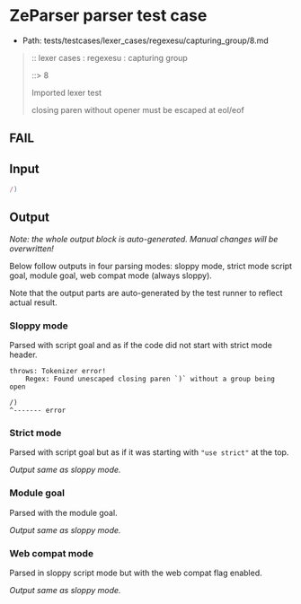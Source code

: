 # ZeParser parser test case

- Path: tests/testcases/lexer_cases/regexesu/capturing_group/8.md

> :: lexer cases : regexesu : capturing group
>
> ::> 8
>
> Imported lexer test
>
> closing paren without opener must be escaped at eol/eof

## FAIL

## Input

`````js
/)
`````

## Output

_Note: the whole output block is auto-generated. Manual changes will be overwritten!_

Below follow outputs in four parsing modes: sloppy mode, strict mode script goal, module goal, web compat mode (always sloppy).

Note that the output parts are auto-generated by the test runner to reflect actual result.

### Sloppy mode

Parsed with script goal and as if the code did not start with strict mode header.

`````
throws: Tokenizer error!
    Regex: Found unescaped closing paren `)` without a group being open

/)
^------- error
`````

### Strict mode

Parsed with script goal but as if it was starting with `"use strict"` at the top.

_Output same as sloppy mode._

### Module goal

Parsed with the module goal.

_Output same as sloppy mode._

### Web compat mode

Parsed in sloppy script mode but with the web compat flag enabled.

_Output same as sloppy mode._
